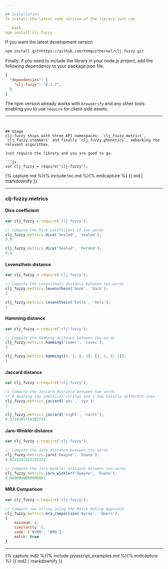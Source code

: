 ```yaml
---

## Installation
To install the latest node version of the library just run

```bash
npm install clj-fuzzy
```

If you want the latest development version

```bash
npm install git+https://github.com/Yomguithereal/clj-fuzzy.git
```

Finally, if you need to include the library in your node.js project, add the following dependency to your package.json file.

```json
{
  "dependencies": {
    "clj-fuzzy": "0.1.7",
  }
}
```

The npm version already works with `browserify` and any other tools enabling you to use `require` for client-side assets.

---
```


## Usage
clj-fuzzy ships with three API namespaces: `clj_fuzzy.metrics`, `clj_fuzzy.stemmers` and finally `clj_fuzzy.phonetics`, embarking the relevant algorithms.

Just require the library and you are good to go.

```js
var clj_fuzzy = require('clj-fuzzy');
```

{% capture md %}{% include toc.md %}{% endcapture %}
{{ md | markdownify }}

---

### clj-fuzzy.metrics

#### Dice coefficient
```js
var clj_fuzzy = require('clj-fuzzy');

// Compute the Dice coefficient of two words
clj_fuzzy.metrics.dice('healed', 'sealed');
0.8

clj_fuzzy.metrics.dice('healed', 'herded');
0.4
```

#### Levensthein distance
```js
var clj_fuzzy = require('clj-fuzzy');

// Compute the Levensthein distance between two words
clj_fuzzy.metrics.levensthein('book', 'back');
2

clj_fuzzy.metrics.levensthein('hello', 'helo');
1
```

#### Hamming distance
```js
var clj_fuzzy = require('clj-fuzzy');

// Compute the Hamming distance between two words
clj_fuzzy.metrics.hamming('ramer', 'cases');
3

clj_fuzzy.metrics.hamming([0, 1, 0, 1], [1, 1, 0, 1]);
1
```

#### Jaccard distance
```js
var clj_fuzzy = require('clj-fuzzy');

// Compute the Jaccard distance between two words
// 0 meaning two identical strings and 1 two totally different ones
clj_fuzzy.metrics.jaccard('abc', 'xyz');
1

clj_fuzzy.metrics.jaccard('night', 'nacht');
0.5714285714285714
```

#### Jaro-Winkler distance
```js
var clj_fuzzy = require('clj-fuzzy');

// Compute the Jaro distance between two words
clj_fuzzy.metrics.jaro('Dwayne', 'Duane');
0.8222222222222223

// Compute the Jaro-Winkler distance between two words
clj_fuzzy.metrics.jaro_winkler('Dwayne', 'Duane');
0.8400000000000001
```

#### MRA Comparison
```js
var clj_fuzzy = require('clj-fuzzy');

// Compare two string using the Match Rating Approach
clj_fuzzy.metrics.mra_comparison('Byrne', 'Boern');
{
	minimum: 4,
	similarity: 5,
	code: ['BYRN', 'BRN'],
	match: true
}
```

---

{% capture md2 %}{% include javascript_examples.md %}{% endcapture %}
{{ md2 | markdownify }}
